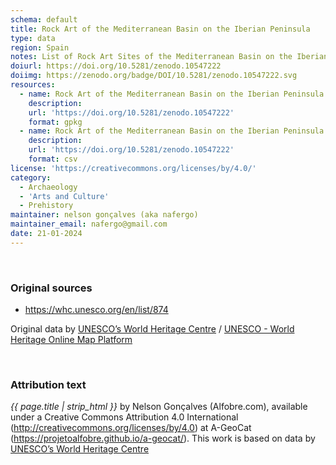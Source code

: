 ```yaml
---
schema: default
title: Rock Art of the Mediterranean Basin on the Iberian Peninsula
type: data
region: Spain
notes: List of Rock Art Sites of the Mediterranean Basin on the Iberian Peninsula from UNESCO World Heritage website.
doiurl: https://doi.org/10.5281/zenodo.10547222
doiimg: https://zenodo.org/badge/DOI/10.5281/zenodo.10547222.svg
resources:
  - name: Rock Art of the Mediterranean Basin on the Iberian Peninsula
    description: 
    url: 'https://doi.org/10.5281/zenodo.10547222'
    format: gpkg
  - name: Rock Art of the Mediterranean Basin on the Iberian Peninsula
    description: 
    url: 'https://doi.org/10.5281/zenodo.10547222'
    format: csv
license: 'https://creativecommons.org/licenses/by/4.0/'
category:
  - Archaeology
  - 'Arts and Culture'
  - Prehistory
maintainer: nelson gonçalves (aka nafergo)
maintainer_email: nafergo@gmail.com
date: 21-01-2024
---
```



<br />


### Original sources
* https://whc.unesco.org/en/list/874

Original data by [UNESCO’s World Heritage Centre](https://whc.unesco.org/) / [UNESCO - World Heritage Online Map Platform](https://whc.unesco.org/en/list/)


<br />


### Attribution text
*{{ page.title | strip_html }}* by Nelson Gonçalves (Alfobre.com), available under a Creative Commons Attribution 4.0 International (http://creativecommons.org/licenses/by/4.0) at A-GeoCat (https://projetoalfobre.github.io/a-geocat/). This work is based on data by [UNESCO’s World Heritage Centre](https://whc.unesco.org/)
